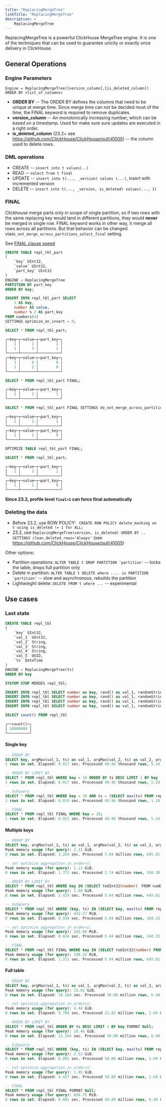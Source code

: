 ```yaml
---
title: "ReplacingMergeTree"
linkTitle: "ReplacingMergeTree"
description: >
    ReplacingMergeTree
---
```

ReplacingMergeTree is a powerful ClickHouse MergeTree engine. It is one of the techniques that can be used to guarantee unicity or exactly once delivery in ClickHouse.

## General Operations

### Engine Parameters

```
Engine = ReplacingMergeTree([version_column],[is_deleted_column])
ORDER BY <list_of_columns>
```

* **ORDER BY** -- The ORDER BY defines the columns that need to be unique at merge time. Since merge time can not be decided most of the time, the FINAL keyword is required to remove duplicates.
* **version_column** -- An monotonically increasing number, which can be based on a timestamp. Used for make sure sure updates are executed in a right order.
* **is_deleted_column** (23.2+ see https://github.com/ClickHouse/ClickHouse/pull/41005) -- the column used to delete rows.

### DML operations

* CREATE -- ```insert into t values(..)```
* READ -- ```select from t final```
* UPDATE -- ```insert into t(..., _version) values (...)```, insert with incremented version
* DELETE -- ```insert into t(..., _version, is_deleted) values(..., 1)```

### FINAL

Clickhouse merge parts only in scope of single partition, so if two rows with the same replacing key would land in different partitions, they would **never** be merged in single row. FINAL keyword works in other way, it merge all rows across all partitions. But that behavior can be changed via`do_not_merge_across_partitions_select_final` setting.

See [FINAL clause speed](../../../altinity-kb-queries-and-syntax/altinity-kb-final-clause-speed/)

```sql
CREATE TABLE repl_tbl_part
(
    `key` UInt32,
    `value` UInt32,
    `part_key` UInt32
)
ENGINE = ReplacingMergeTree
PARTITION BY part_key
ORDER BY key;

INSERT INTO repl_tbl_part SELECT
    1 AS key,
    number AS value,
    number % 2 AS part_key
FROM numbers(4)
SETTINGS optimize_on_insert = 0;

SELECT * FROM repl_tbl_part;

┌─key─┬─value─┬─part_key─┐
│   1 │     1 │        1 │
│   1 │     3 │        1 │
└─────┴───────┴──────────┘
┌─key─┬─value─┬─part_key─┐
│   1 │     0 │        0 │
│   1 │     2 │        0 │
└─────┴───────┴──────────┘

SELECT * FROM repl_tbl_part FINAL;

┌─key─┬─value─┬─part_key─┐
│   1 │     3 │        1 │
└─────┴───────┴──────────┘

SELECT * FROM repl_tbl_part FINAL SETTINGS do_not_merge_across_partitions_select_final=1;

┌─key─┬─value─┬─part_key─┐
│   1 │     3 │        1 │
└─────┴───────┴──────────┘
┌─key─┬─value─┬─part_key─┐
│   1 │     2 │        0 │
└─────┴───────┴──────────┘

OPTIMIZE TABLE repl_tbl_part FINAL;

SELECT * FROM repl_tbl_part;

┌─key─┬─value─┬─part_key─┐
│   1 │     3 │        1 │
└─────┴───────┴──────────┘
┌─key─┬─value─┬─part_key─┐
│   1 │     2 │        0 │
└─────┴───────┴──────────┘
```

**Since 23.2, profile level ```final=1``` can force final automatically**

### Deleting the data

* Before 23.2, use ROW POLICY: ``` CREATE ROW POLICY delete_masking on t using is_deleted != 1 for ALL;```
* 23.2, use ```ReplacingMergeTree(version, is_deleted) ORDER BY .. SETTINGS clean_deleted_rows='Always'``` (see  https://github.com/ClickHouse/ClickHouse/pull/41005)

Other options:
* Partition operations: ```ALTER TABLE t DROP PARTITION 'partition'``` -- locks the table, drops full partition only
* Delete in partition: ```ALTER TABLE t DELETE where .... in PARTITION 'partition'``` -- slow and asynchronous, rebuilds the partition
* Lightwieght delete: ```DELETE FROM t where ...``` -- experimental

## Use cases

### Last state

```sql
CREATE TABLE repl_tbl
(
    `key` UInt32,
    `val_1` UInt32,
    `val_2` String,
    `val_3` String,
    `val_4` String,
    `val_5` UUID,
    `ts` DateTime
)
ENGINE = ReplacingMergeTree(ts)
ORDER BY key

SYSTEM STOP MERGES repl_tbl;

INSERT INTO repl_tbl SELECT number as key, rand() as val_1, randomStringUTF8(10) as val_2, randomStringUTF8(5) as val_3, randomStringUTF8(4) as val_4, generateUUIDv4() as val_5, now() as ts FROM numbers(10000000);
INSERT INTO repl_tbl SELECT number as key, rand() as val_1, randomStringUTF8(10) as val_2, randomStringUTF8(5) as val_3, randomStringUTF8(4) as val_4, generateUUIDv4() as val_5, now() as ts FROM numbers(10000000);
INSERT INTO repl_tbl SELECT number as key, rand() as val_1, randomStringUTF8(10) as val_2, randomStringUTF8(5) as val_3, randomStringUTF8(4) as val_4, generateUUIDv4() as val_5, now() as ts FROM numbers(10000000);
INSERT INTO repl_tbl SELECT number as key, rand() as val_1, randomStringUTF8(10) as val_2, randomStringUTF8(5) as val_3, randomStringUTF8(4) as val_4, generateUUIDv4() as val_5, now() as ts FROM numbers(10000000);

SELECT count() FROM repl_tbl

┌──count()─┐
│ 50000000 │
└──────────┘
```

#### Single key

```sql
-- GROUP BY
SELECT key, argMax(val_1, ts) as val_1, argMax(val_2, ts) as val_2, argMax(val_3, ts) as val_3, argMax(val_4, ts) as val_4, argMax(val_5, ts) as val_5, max(ts) FROM repl_tbl WHERE key = 10 GROUP BY key;
1 rows in set. Elapsed: 0.017 sec. Processed 40.96 thousand rows, 5.24 MB (2.44 million rows/s., 312.31 MB/s.)

-- ORDER BY LIMIT BY
SELECT * FROM repl_tbl WHERE key = 10 ORDER BY ts DESC LIMIT 1 BY key ;
1 rows in set. Elapsed: 0.017 sec. Processed 40.96 thousand rows, 5.24 MB (2.39 million rows/s., 305.41 MB/s.)

-- Subquery
SELECT * FROM repl_tbl WHERE key = 10 AND ts = (SELECT max(ts) FROM repl_tbl WHERE key = 10);
1 rows in set. Elapsed: 0.019 sec. Processed 40.96 thousand rows, 1.18 MB (2.20 million rows/s., 63.47 MB/s.)

-- FINAL
SELECT * FROM repl_tbl FINAL WHERE key = 10;
1 rows in set. Elapsed: 0.021 sec. Processed 40.96 thousand rows, 5.24 MB (1.93 million rows/s., 247.63 MB/s.)
```

#### Multiple keys

```sql
-- GROUP BY
SELECT key, argMax(val_1, ts) as val_1, argMax(val_2, ts) as val_2, argMax(val_3, ts) as val_3, argMax(val_4, ts) as val_4, argMax(val_5, ts) as val_5, max(ts) FROM repl_tbl WHERE key IN (SELECT toUInt32(number) FROM numbers(1000000) WHERE number % 100) GROUP BY key FORMAT Null;
Peak memory usage (for query): 2.31 GiB.
0 rows in set. Elapsed: 3.264 sec. Processed 5.04 million rows, 645.01 MB (1.54 million rows/s., 197.60 MB/s.)

-- set optimize_aggregation_in_order=1;
Peak memory usage (for query): 1.11 GiB.
0 rows in set. Elapsed: 1.772 sec. Processed 2.74 million rows, 350.30 MB (1.54 million rows/s., 197.73 MB/s.)

-- ORDER BY LIMIT BY
SELECT * FROM repl_tbl WHERE key IN (SELECT toUInt32(number)　FROM numbers(1000000) WHERE number % 100) ORDER BY ts DESC LIMIT 1 BY key FORMAT Null;
Peak memory usage (for query): 1.08 GiB.
0 rows in set. Elapsed: 2.429 sec. Processed 5.04 million rows, 645.01 MB (2.07 million rows/s., 265.58 MB/s.)

-- Subquery
SELECT * FROM repl_tbl WHERE (key, ts) IN (SELECT key, max(ts) FROM repl_tbl WHERE key IN (SELECT toUInt32(number) FROM numbers(1000000) WHERE number % 100) GROUP BY key) FORMAT Null;
Peak memory usage (for query): 432.57 MiB.
0 rows in set. Elapsed: 0.939 sec. Processed 5.04 million rows, 160.33 MB (5.36 million rows/s., 170.69 MB/s.)

-- set optimize_aggregation_in_order=1;
Peak memory usage (for query): 202.88 MiB.
0 rows in set. Elapsed: 0.824 sec. Processed 5.04 million rows, 160.33 MB (6.11 million rows/s., 194.58 MB/s.)

-- FINAL
SELECT * FROM repl_tbl FINAL WHERE key IN (SELECT toUInt32(number) FROM numbers(1000000) WHERE number % 100) FORMAT Null;
Peak memory usage (for query): 198.32 MiB.
0 rows in set. Elapsed: 1.211 sec. Processed 5.04 million rows, 645.01 MB (4.16 million rows/s., 532.57 MB/s.)
```

#### Full table

```sql
-- GROUP BY
SELECT key, argMax(val_1, ts) as val_1, argMax(val_2, ts) as val_2, argMax(val_3, ts) as val_3, argMax(val_4, ts) as val_4, argMax(val_5, ts) as val_5, max(ts) FROM repl_tbl GROUP BY key FORMAT Null;
Peak memory usage (for query): 15.02 GiB.
0 rows in set. Elapsed: 19.164 sec. Processed 50.00 million rows, 6.40 GB (2.61 million rows/s., 334.02 MB/s.)

-- set optimize_aggregation_in_order=1;
Peak memory usage (for query): 4.44 GiB.
0 rows in set. Elapsed: 9.700 sec. Processed 21.03 million rows, 2.69 GB (2.17 million rows/s., 277.50 MB/s.)

-- ORDER BY LIMIT BY
SELECT * FROM repl_tbl ORDER BY ts DESC LIMIT 1 BY key FORMAT Null;
Peak memory usage (for query): 10.46 GiB.
0 rows in set. Elapsed: 21.264 sec. Processed 50.00 million rows, 6.40 GB (2.35 million rows/s., 301.03 MB/s.)

-- Subquery
SELECT * FROM repl_tbl WHERE (key, ts) IN (SELECT key, max(ts) FROM repl_tbl GROUP BY key) FORMAT Null;
Peak memory usage (for query): 2.52 GiB.
0 rows in set. Elapsed: 6.891 sec. Processed 50.00 million rows, 1.60 GB (7.26 million rows/s., 232.22 MB/s.)

-- set optimize_aggregation_in_order=1;
Peak memory usage (for query): 1.05 GiB.
0 rows in set. Elapsed: 4.427 sec. Processed 50.00 million rows, 1.60 GB (11.29 million rows/s., 361.49 MB/s.)

-- FINAL
SELECT * FROM repl_tbl FINAL FORMAT Null;
Peak memory usage (for query): 838.75 MiB.
0 rows in set. Elapsed: 6.681 sec. Processed 50.00 million rows, 6.40 GB (7.48 million rows/s., 958.18 MB/s.)
```

